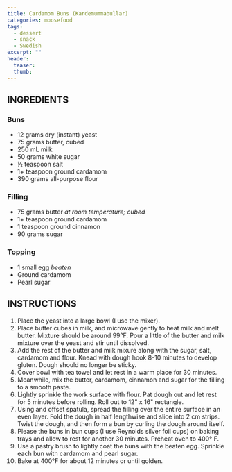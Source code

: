 ```yaml
---
title: Cardamom Buns (Kardemummabullar)
categories: moosefood
tags:
  - dessert
  - snack
  - Swedish
excerpt: ""
header:
  teaser:
  thumb:
---
```


## INGREDIENTS

### Buns
* 12 grams dry (instant) yeast
* 75 grams butter, cubed
* 250 mL milk
* 50 grams white sugar
* ½ teaspoon salt
* 1+ teaspoon ground cardamom
* 390 grams all-purpose flour

### Filling
* 75 grams butter *at room temperature; cubed*
* 1+ teaspoon ground cardamom
* 1 teaspoon ground cinnamon
* 90 grams sugar

### Topping
* 1 small egg *beaten*
* Ground cardamom
* Pearl sugar

## INSTRUCTIONS
1. Place the yeast into a large bowl (I use the mixer).
2. Place butter cubes in milk, and microwave gently to heat milk and melt butter. Mixture should be around 99°F. Pour a little of the butter and milk mixture over the yeast and stir until dissolved.
3. Add the rest of the butter and milk mixure along with the sugar, salt, cardamom and flour. Knead with dough hook 8-10 minutes to develop gluten. Dough should no longer be sticky.
4. Cover bowl with tea towel and let rest in a warm place for 30 minutes.
5. Meanwhile, mix the butter, cardamom, cinnamon and sugar for the filling to a smooth paste.
6. Lightly sprinkle the work surface with flour. Pat dough out and let rest for 5 minutes before rolling. Roll out to 12" x 16" rectangle.
7. Using and offset spatula, spread the filling over the entire surface in an even layer. Fold the dough in half lengthwise and slice into 2 cm strips. Twist the dough, and then form a bun by curling the dough around itself.
8. Please the buns in bun cups (I use Reynolds silver foil cups) on baking trays and allow to rest for another 30 minutes. Preheat oven to 400° F.
9. Use a pastry brush to lightly coat the buns with the beaten egg. Sprinkle each bun with cardamom and pearl sugar. 
10. Bake at 400°F for about 12 minutes or until golden.
